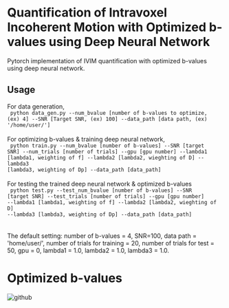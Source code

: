 # Quantification of Intravoxel Incoherent Motion with Optimized b-values using Deep Neural Network
Pytorch implementation of IVIM quantification with optimized b-values using deep neural network. 

## Usage
For data generation, \
<code> python data_gen.py --num_bvalue [number of b-values to optimize, (ex) 4] --SNR [Target SNR, (ex) 100] --data_path [data path, (ex) '/home/user/'] </code> \
\
For optimizing b-values & training deep neural network, \
<code> python train.py --num_bvalue [number of b-values] --SNR [target SNR] --num_trials [number of trials] --gpu [gpu number] --lambda1 [lambda1, weighting of f] --lambda2 [lambda2, wieghting of D] --lambda3 [lambda3, weighting of Dp] --data_path [data_path] </code> \
\
For testing the trained deep neural network & optimized b-values\
<code> python test.py --test_num_bvalue [number of b-values] --SNR [target SNR] --test_trials [number of trials] --gpu [gpu number] --lambda1 [lambda1, weighting of f] --lambda2 [lambda2, wieghting of D] --lambda3 [lambda3, weighting of Dp] --data_path [data_path] </code>\
\
The default setting: number of b-values = 4, SNR=100, data path = 'home/user/', number of trials for training = 20, number of trials for test = 50, gpu = 0, lambda1 = 1.0, lambda2 = 1.0, lambda3 = 1.0.

# Optimized b-values
![github](https://user-images.githubusercontent.com/59683100/103767261-ab3fc680-5063-11eb-83c9-e601e15ea3d1.png)
